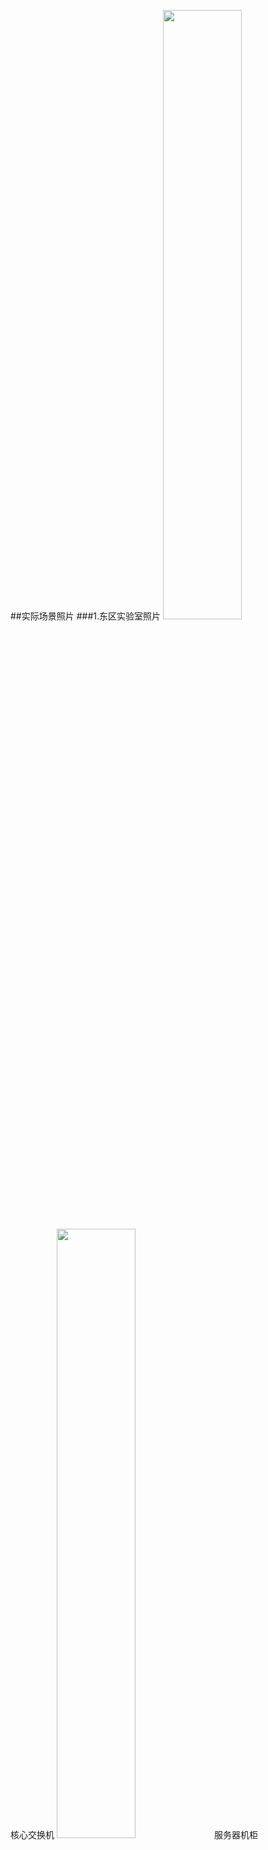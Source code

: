 ##实际场景照片
###1.东区实验室照片
<img src="http://olku5lxl3.bkt.clouddn.com/WP_20150901_12_04_54_Pro.jpg" width="50%" height="50%" >核心交换机</img>
<img src="http://olku5lxl3.bkt.clouddn.com/WP_20151225_11_47_19_Pro.jpg" width="50%" height="50%" >服务器机柜</img>
